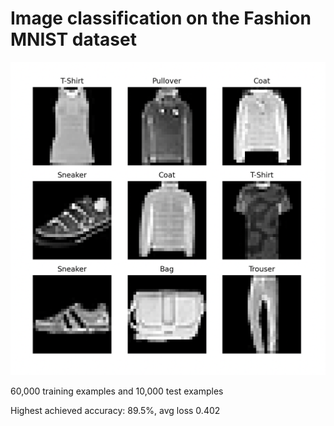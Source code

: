 # Image classification on the Fashion MNIST dataset

![Data](../assets/Data_labels.png)

60,000 training examples and 10,000 test examples

Highest achieved accuracy: 89.5%, avg loss 0.402